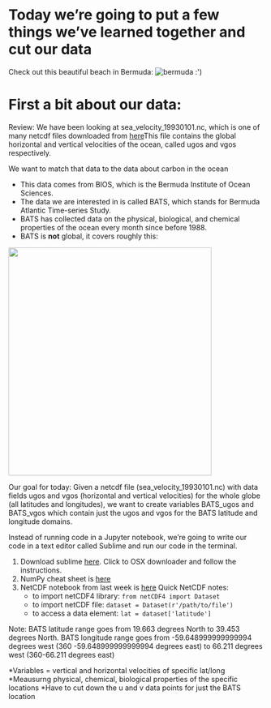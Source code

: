 # Today we’re going to put a few things we’ve learned together and cut our data

Check out this beautiful beach in Bermuda: 
![bermuda :')](https://www.gotobermuda.com/sites/default/files/styles/hero/public/head-south-shore-horseshoe-bay-beach.jpg?itok=OBBhtfew)

# First a bit about our data: 
Review: We have been looking at sea_velocity_19930101.nc, which is one of many netcdf files downloaded from [here](http://marine.copernicus.eu.)This file contains the global horizontal and vertical velocities of the ocean, called ugos and vgos respectively.

We want to match that data to the data about carbon in the ocean
* This data comes from BIOS, which is the Bermuda Institute of Ocean Sciences.  
* The data we are interested in is called BATS, which stands for Bermuda Atlantic Time-series Study. 
* BATS has collected data on the physical, biological, and chemical properties of the ocean every month since before 1988. 
* BATS is **not** global, it covers  roughly this: 

<img src="https://raw.githubusercontent.com/madesai22/ocean-ml/master/images/BATS_data.png" width="400" height="450" />


Our goal for today: 
Given a netcdf file (sea_velocity_19930101.nc) with data fields ugos and vgos (horizontal and vertical velocities) for the whole globe (all latitudes and longitudes), we want to create variables BATS_ugos and BATS_vgos which contain just the ugos and vgos for the BATS latitude and longitude domains. 

Instead of running code in a Jupyter notebook, we’re going to write our code in a text editor called Sublime and run our code in the terminal.

1. Download sublime [here](https://www.sublimetext.com/3). Click to OSX downloader and follow the instructions. 
2. NumPy cheat sheet is [here](https://github.com/madesai22/ocean-ml/blob/master/cheat-sheets-resources/numpy-cheat-sheet.pdf)
3. NetCDF notebook from last week is [here](https://github.com/madesai22/ocean-ml/blob/master/NetCDF-tutorial_empty.ipynb)
	Quick NetCDF notes:
	* to import netCDF4 library: `from netCDF4 import Dataset`
	* to import netCDF file: `dataset = Dataset(r'/path/to/file')`
	* to access a data element: `lat = dataset['latitude']`

Note: BATS latitude range goes from 19.663 degrees North to 39.453 degrees North.
BATS longitude range goes from -59.648999999999994 degrees west (360 -59.648999999999994 degrees east) to 66.211 degrees west (360-66.211 degrees east)

*Variables = vertical and horizontal velocities of specific lat/long
*Meausurng physical, chemical, biological properties of the specific locations
*Have to cut down the u and v data points for just the BATS location

